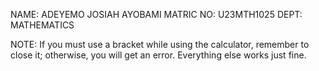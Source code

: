 
NAME: ADEYEMO JOSIAH AYOBAMI 
MATRIC NO: U23MTH1025 
DEPT: MATHEMATICS 

NOTE: If you must use a bracket while using the calculator, remember to close it; otherwise, you will get an error. Everything else works just fine.
